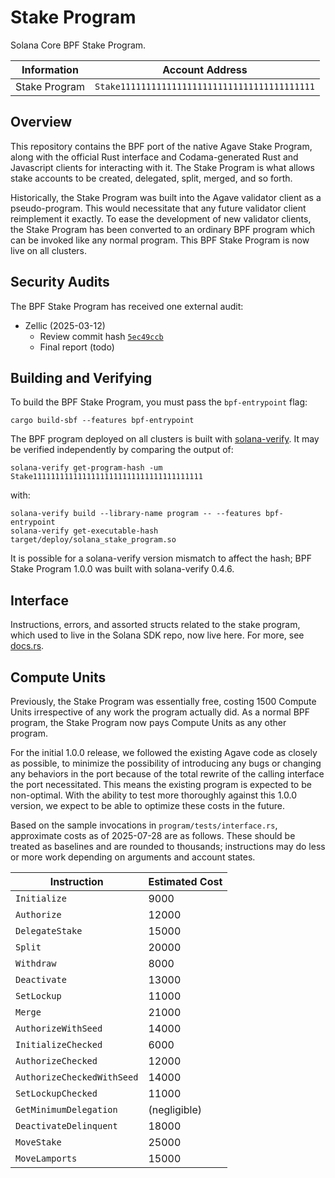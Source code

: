 # Stake Program

Solana Core BPF Stake Program.

| Information | Account Address |
| --- | --- |
| Stake Program | `Stake11111111111111111111111111111111111111` |

## Overview

This repository contains the BPF port of the native Agave Stake Program, along with the official Rust interface and Codama-generated Rust and Javascript clients for interacting with it. The Stake Program is what allows stake accounts to be created, delegated, split, merged, and so forth.

Historically, the Stake Program was built into the Agave validator client as a pseudo-program. This would necessitate that any future validator client reimplement it exactly. To ease the development of new validator clients, the Stake Program has been converted to an ordinary BPF program which can be invoked like any normal program. This BPF Stake Program is now live on all clusters.

## Security Audits

The BPF Stake Program has received one external audit:

* Zellic (2025-03-12)
    - Review commit hash [`5ec49ccb`](https://github.com/solana-program/stake/commit/5ec49ccb08c3e588940a2038c99efc7acf563b4a)
    - Final report (todo)

## Building and Verifying

To build the BPF Stake Program, you must pass the `bpf-entrypoint` flag:

```
cargo build-sbf --features bpf-entrypoint
```

The BPF program deployed on all clusters is built with [solana-verify](https://solana.com/developers/guides/advanced/verified-builds). It may be verified independently by comparing the output of:

```solana-verify get-program-hash -um Stake11111111111111111111111111111111111111```

with:

```
solana-verify build --library-name program -- --features bpf-entrypoint
solana-verify get-executable-hash target/deploy/solana_stake_program.so
```

It is possible for a solana-verify version mismatch to affect the hash; BPF Stake Program 1.0.0 was built with solana-verify 0.4.6.

## Interface

Instructions, errors, and assorted structs related to the stake program, which used to live in the Solana SDK repo, now live here. For more, see [docs.rs](https://docs.rs/solana-stake-interface/latest/solana_stake_interface/).

## Compute Units

Previously, the Stake Program was essentially free, costing 1500 Compute Units irrespective of any work the program actually did. As a normal BPF program, the Stake Program now pays Compute Units as any other program.

For the initial 1.0.0 release, we followed the existing Agave code as closely as possible, to minimize the possibility of introducing any bugs or changing any behaviors in the port because of the total rewrite of the calling interface the port necessitated. This means the existing program is expected to be non-optimal. With the ability to test more thoroughly against this 1.0.0 version, we expect to be able to optimize these costs in the future.

Based on the sample invocations in `program/tests/interface.rs`, approximate costs as of 2025-07-28 are as follows. These should be treated as baselines and are rounded to thousands; instructions may do less or more work depending on arguments and account states.

| Instruction | Estimated Cost |
| --- | --- |
| `Initialize` | 9000 |
| `Authorize` | 12000 |
| `DelegateStake` | 15000 |
| `Split` | 20000 |
| `Withdraw` | 8000 |
| `Deactivate` | 13000 |
| `SetLockup` | 11000 |
| `Merge` | 21000 |
| `AuthorizeWithSeed` | 14000 |
| `InitializeChecked` | 6000 |
| `AuthorizeChecked` | 12000 |
| `AuthorizeCheckedWithSeed` | 14000 |
| `SetLockupChecked` | 11000 |
| `GetMinimumDelegation` | (negligible) |
| `DeactivateDelinquent` | 18000 |
| `MoveStake` | 25000 |
| `MoveLamports` | 15000 |
